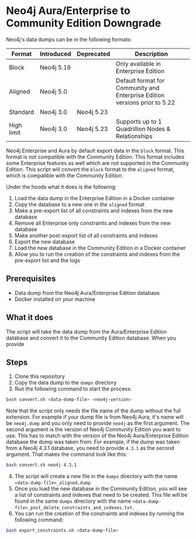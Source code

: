 # Neo4j Aura/Enterprise to Community Edition Downgrade

Neo4j's data dumps can be in the following formats:


| Format     | Introduced | Deprecated | Description                                                                |
|------------|------------|------------|----------------------------------------------------------------------------|
| Block      | Neo4j 5.16 |            | Only available in Enterprise Edition                                       |
| Aligned    | Neo4j 5.0  |            | Default format for Community and Enterprise Edition versions prior to 5.22 |
| Standard   | Neo4j 3.0  | Neo4j 5.23 |                                                                            |
| High limit | Neo4j 3.0  | Neo4j 5.23 | Supports up to 1 Quadrillion Nodes & Relationships                         |

Neo4j Enterprise and Aura by default export data in the `block` format. This format is not compatible with the Community Edition. This format includes some Enterprise features as well which are not supported in the Community Edition. This script will convert the `block` format to the `aligned` format, which is compatible with the Community Edition.

Under the hoods what it does is the following:

1. Load the data dump in the Enterprise Edition in a Docker container 
2. Copy the database to a new one in the `aligned` format
3. Make a pre-export list of all constraints and indexes from the new database
4. Remove all Enterprise only constraints and indexes from the new database
5. Make another post-export list of all constraints and indexes
6. Export the new database
7. Load the new database in the Community Edition in a Docker container
8. Allow you to run the creation of the constraints and indexes from the pre-export list and the logs 

## Prerequisites

- Data dump from the Neo4j Aura/Enterprise Edition database
- Docker installed on your machine

## What it does

The script will take the data dump from the Aura/Enterprise Edition database and convert it to the Community Edition database. When you provide 

## Steps

1. Clone this repository
2. Copy the data dump to the `dumps` directory
3. Run the following command to start the process:

```bash
bash convert.sh <data-dump-file> <neo4j-version>
```

Note that the script only needs the file name of the dump without the full extension. For example if your dump file is from Neo4j Aura, it's name will be `neo4j.dump` and you only need to provide `neo4j` as the first argument. The second argument is the version of Neo4j Community Edition you want to use. This has to match with the version of the Neo4j Aura/Enterprise Edition database the dump was taken from. For example, if the dump was taken from a Neo4j 4.3.1 database, you need to provide `4.3.1` as the second argument. That makes the command look like this:

```bash
bash convert.sh neo4j 4.3.1
```

4. The script will create a new file in the `dumps` directory with the name `<data-dump-file>_aligned.dump`.
5. Once you load the new database in the Community Edition, you will see a list of constraints and indexes that need to be created. This file will be found in the same `dumps` directory with the name `<data-dump-file>_post_delete_constraints_and_indexes.txt`.
6. You can run the creation of the constraints and indexes by running the following command:

```bash
bash export_constraints.sh <data-dump-file>
```